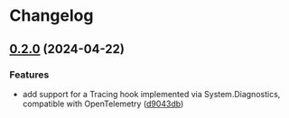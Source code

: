 # Changelog

## [0.2.0](https://github.com/launchdarkly/dotnet-server-sdk/compare/v0.1.0...0.2.0) (2024-04-22)


### Features

* add support for a Tracing hook implemented via System.Diagnostics, compatible with OpenTelemetry ([d9043db](https://github.com/launchdarkly/dotnet-server-sdk/commit/d9043dbd9b0b5d962843b14607cbe6c7a5d48e06))
